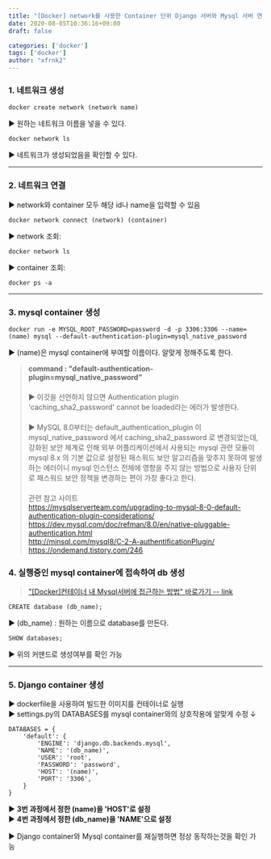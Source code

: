 ```yaml
---
title: "[Docker] network를 사용한 Container 단위 Django 서버와 Mysql 서버 연동"
date: 2020-08-05T10:36:16+09:00
draft: false

categories: ['docker']
tags: ['docker']
author: "xfrnk2"
---
```

### 1. 네트워크 생성
~~~
docker create network (network name)
~~~
  
▶ 원하는 네트워크 이름을 넣을 수 있다.
  
~~~
docker network ls
~~~
▶ 네트워크가 생성되었음을 확인할 수 있다.
  
---
  
### 2. 네트워크 연결
▶ network와 container 모두 해당 id나 name을 입력할 수 있음
~~~
docker network connect (network) (container)
~~~
  
▶ network 조회:
~~~
docker network ls  
~~~
  
▶ container 조회:
~~~
docker ps -a
~~~
  
---
  

### 3. mysql container 생성

~~~
docker run -e MYSQL_ROOT_PASSWORD=password -d -p 3306:3306 --name=(name) mysql --default-authentication-plugin=mysql_native_password
~~~
  
▶ (name)은 mysql container에 부여할 이름이다. 알맞게 정해주도록 한다.
  
  
> **command : "default-authentication-plugin=mysql_native_password"**  
　  
▶ 이것을 선언하지 않으면 Authentication plugin 'caching_sha2_password' cannot be loaded라는 에러가 발생한다.      
　  
▶ MySQL 8.0부터는 default_authentication_plugin 이 mysql_native_password 에서 caching_sha2_password 로 변경되었는데, 강화된 보안 체계로 인해 외부 어플리케이션에서 사용되는 mysql 관련 모듈이 mysql 8.x 의 기본 값으로 설정된 패스워드 보안 알고리즘을 맞추지 못하여 발생하는 에러이니 mysql 인스턴스 전체에 영향을 주지 않는 방법으로 사용자 단위로 패스워드 보안 정책을 변경하는 편이 가장 좋다고 한다.  
　  
관련 참고 사이트    
https://mysqlserverteam.com/upgrading-to-mysql-8-0-default-authentication-plugin-considerations/  
https://dev.mysql.com/doc/refman/8.0/en/native-pluggable-authentication.html  
http://minsql.com/mysql8/C-2-A-authentificationPlugin/  
https://ondemand.tistory.com/246  
  
  
### 4. 실행중인 mysql container에 접속하여 db 생성  
> ["[Docker]컨테이너 내 Mysql서버에 접근하는 방법" 바로가기 -- link](http://xfrnk2.github.io/docker/docker_how_to_connect_to_mysql_in_container/)

~~~
CREATE database (db_name);
~~~
▶ (db_name) : 원하는 이름으로 database를 만든다.
~~~
SHOW databases;
~~~
▶ 위의 커맨드로 생성여부를 확인 가능
   
---
  
### 5. Django container 생성
▶ dockerfile을 사용하여 빌드한 이미지를 컨테이너로 실행   
▶ settings.py의 DATABASES를 mysql container와의 상호작용에 알맞게 수정 ↓  
~~~
DATABASES = {
    'default': {
        'ENGINE': 'django.db.backends.mysql',
        'NAME': '(db_name)',
        'USER': 'root',
        'PASSWORD': 'password',
        'HOST': '(name)',
        'PORT': '3306',
    }
}
~~~
▶ **3번 과정에서 정한 (name)을 'HOST'로 설정**  
▶ **4번 과정에서 정한 (db_name)을 'NAME'으로 설정**

▶ Django container와 Mysql container를 재실행하면 정상 동작하는것을 확인 가능